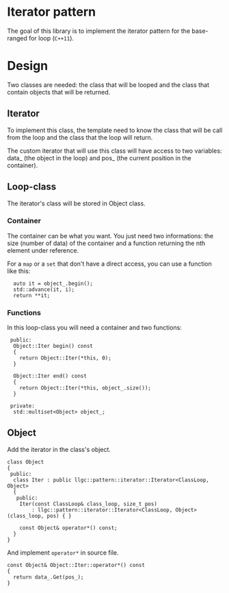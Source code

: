 # Iterator pattern

The goal of this library is to implement the iterator pattern for the base-ranged for loop (`C++11`).

# Design
Two classes are needed: the class that will be looped and the class that contain objects that will be returned.

## Iterator
To implement this class, the template need to know the class that will be call from the loop and the class that the loop will return.

The custom iterator that will use this class will have access to two variables: data_ (the object in the loop) and pos_ (the current position in the container).

## Loop-class
The iterator's class will be stored in Object class.

### Container
The container can be what you want. You just need two informations:
the size (number of data) of the container and a function returning the nth element under reference.

For a `map` or a `set` that don't have a direct access, you can use a function like this:
```
  auto it = object_.begin();
  std::advance(it, i);
  return **it;
```

### Functions
In this loop-class you will need a container and two functions:

```
 public:
  Object::Iter begin() const
  {
    return Object::Iter(*this, 0);
  }

  Object::Iter end() const
  {
    return Object::Iter(*this, object_.size());
  }

 private:
  std::multiset<Object> object_;
```

## Object
Add the iterator in the class's object.

```
class Object
{
 public:
  class Iter : public llgc::pattern::iterator::Iterator<ClassLoop, Object>
  {
   public:
    Iter(const ClassLoop& class_loop, size_t pos)
        : llgc::pattern::iterator::Iterator<ClassLoop, Object>(class_loop, pos) { }
    
    const Object& operator*() const;
  }
}
```

And implement `operator*` in source file.

```
const Object& Object::Iter::operator*() const
{
  return data_.Get(pos_);
}
```
